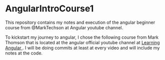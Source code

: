 # AngularIntroCourse1
This repository contains my notes and execution of the angular beginner course from @MarkTechson at Angular youtube channel.

To kickstart my journey to angular, I chose the following course from Mark Thomson that is located at the angular official youtube channel at <a href="https://www.youtube.com/watch?v=xAT0lHYhHMY&list=PL1w1q3fL4pmj9k1FrJ3Pe91EPub2_h4jF">Learning Angular </a>.
I will be doing commits at least at every video and will include my notes at the code.
 
